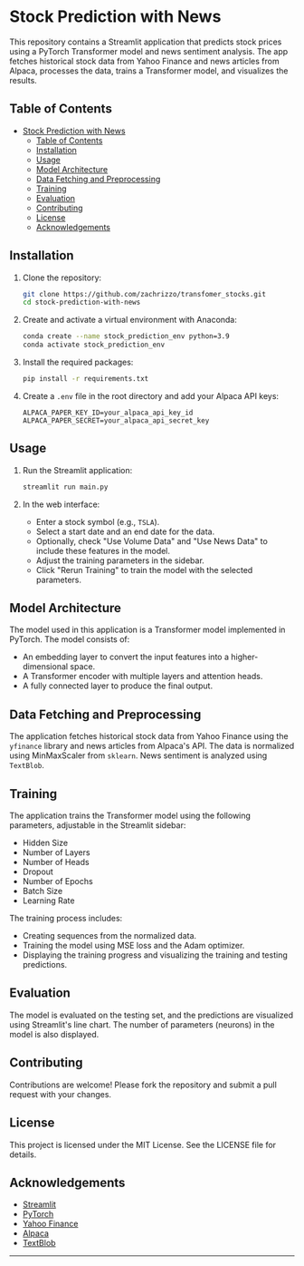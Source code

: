 # Stock Prediction with News

This repository contains a Streamlit application that predicts stock prices using a PyTorch Transformer model and news sentiment analysis. The app fetches historical stock data from Yahoo Finance and news articles from Alpaca, processes the data, trains a Transformer model, and visualizes the results.

## Table of Contents

- [Stock Prediction with News](#stock-prediction-with-news)
  - [Table of Contents](#table-of-contents)
  - [Installation](#installation)
  - [Usage](#usage)
  - [Model Architecture](#model-architecture)
  - [Data Fetching and Preprocessing](#data-fetching-and-preprocessing)
  - [Training](#training)
  - [Evaluation](#evaluation)
  - [Contributing](#contributing)
  - [License](#license)
  - [Acknowledgements](#acknowledgements)

## Installation

1. Clone the repository:

   ```bash
   git clone https://github.com/zachrizzo/transfomer_stocks.git
   cd stock-prediction-with-news
   ```

2. Create and activate a virtual environment with Anaconda:

   ```bash
   conda create --name stock_prediction_env python=3.9
   conda activate stock_prediction_env
   ```

3. Install the required packages:

   ```bash
   pip install -r requirements.txt
   ```

4. Create a `.env` file in the root directory and add your Alpaca API keys:

   ```env
   ALPACA_PAPER_KEY_ID=your_alpaca_api_key_id
   ALPACA_PAPER_SECRET=your_alpaca_api_secret_key
   ```

## Usage

1. Run the Streamlit application:

   ```bash
   streamlit run main.py
   ```

2. In the web interface:
   - Enter a stock symbol (e.g., `TSLA`).
   - Select a start date and an end date for the data.
   - Optionally, check "Use Volume Data" and "Use News Data" to include these features in the model.
   - Adjust the training parameters in the sidebar.
   - Click "Rerun Training" to train the model with the selected parameters.

## Model Architecture

The model used in this application is a Transformer model implemented in PyTorch. The model consists of:

- An embedding layer to convert the input features into a higher-dimensional space.
- A Transformer encoder with multiple layers and attention heads.
- A fully connected layer to produce the final output.

## Data Fetching and Preprocessing

The application fetches historical stock data from Yahoo Finance using the `yfinance` library and news articles from Alpaca's API. The data is normalized using MinMaxScaler from `sklearn`. News sentiment is analyzed using `TextBlob`.

## Training

The application trains the Transformer model using the following parameters, adjustable in the Streamlit sidebar:

- Hidden Size
- Number of Layers
- Number of Heads
- Dropout
- Number of Epochs
- Batch Size
- Learning Rate

The training process includes:

- Creating sequences from the normalized data.
- Training the model using MSE loss and the Adam optimizer.
- Displaying the training progress and visualizing the training and testing predictions.

## Evaluation

The model is evaluated on the testing set, and the predictions are visualized using Streamlit's line chart. The number of parameters (neurons) in the model is also displayed.

## Contributing

Contributions are welcome! Please fork the repository and submit a pull request with your changes.

## License

This project is licensed under the MIT License. See the LICENSE file for details.

## Acknowledgements

- [Streamlit](https://streamlit.io/)
- [PyTorch](https://pytorch.org/)
- [Yahoo Finance](https://finance.yahoo.com/)
- [Alpaca](https://alpaca.markets/)
- [TextBlob](https://textblob.readthedocs.io/)

---

